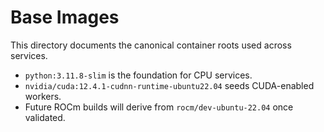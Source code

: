 # Base Images

This directory documents the canonical container roots used across services.

* `python:3.11.8-slim` is the foundation for CPU services.
* `nvidia/cuda:12.4.1-cudnn-runtime-ubuntu22.04` seeds CUDA-enabled workers.
* Future ROCm builds will derive from `rocm/dev-ubuntu-22.04` once validated.
